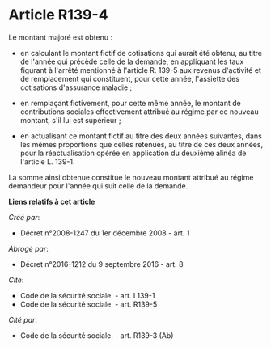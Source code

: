 # Article R139-4

Le montant majoré est obtenu :

- en calculant le montant fictif de cotisations qui aurait été obtenu, au titre de l'année qui précède celle de la demande,
en appliquant les taux figurant à l'arrêté mentionné à l'article R. 139-5 aux revenus d'activité et de remplacement qui
constituent, pour cette année, l'assiette des cotisations d'assurance maladie ;

- en remplaçant fictivement, pour cette même année, le montant de contributions sociales effectivement attribué au régime par
ce nouveau montant, s'il lui est supérieur ;

- en actualisant ce montant fictif au titre des deux années suivantes, dans les mêmes proportions que celles retenues, au
titre de ces deux années, pour la réactualisation opérée en application du deuxième alinéa de l'article L. 139-1. 

La somme ainsi obtenue constitue le nouveau montant attribué au régime demandeur pour l'année qui suit celle de la demande.

**Liens relatifs à cet article**

_Créé par_:

  - Décret n°2008-1247 du 1er décembre 2008 - art. 1

_Abrogé par_:

  - Décret n°2016-1212 du 9 septembre 2016 - art. 8

_Cite_:

  - Code de la sécurité sociale. - art. L139-1
  - Code de la sécurité sociale. - art. R139-5

_Cité par_:

  - Code de la sécurité sociale. - art. R139-3 (Ab)
